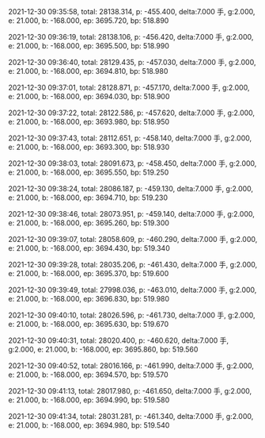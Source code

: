 2021-12-30 09:35:58, total: 28138.314, p: -455.400, delta:7.000 手, g:2.000, e: 21.000, b: -168.000, ep: 3695.720, bp: 518.890

2021-12-30 09:36:19, total: 28138.106, p: -456.420, delta:7.000 手, g:2.000, e: 21.000, b: -168.000, ep: 3695.500, bp: 518.990

2021-12-30 09:36:40, total: 28129.435, p: -457.030, delta:7.000 手, g:2.000, e: 21.000, b: -168.000, ep: 3694.810, bp: 518.980

2021-12-30 09:37:01, total: 28128.871, p: -457.170, delta:7.000 手, g:2.000, e: 21.000, b: -168.000, ep: 3694.030, bp: 518.900

2021-12-30 09:37:22, total: 28122.586, p: -457.620, delta:7.000 手, g:2.000, e: 21.000, b: -168.000, ep: 3693.980, bp: 518.950

2021-12-30 09:37:43, total: 28112.651, p: -458.140, delta:7.000 手, g:2.000, e: 21.000, b: -168.000, ep: 3693.300, bp: 518.930

2021-12-30 09:38:03, total: 28091.673, p: -458.450, delta:7.000 手, g:2.000, e: 21.000, b: -168.000, ep: 3695.550, bp: 519.250

2021-12-30 09:38:24, total: 28086.187, p: -459.130, delta:7.000 手, g:2.000, e: 21.000, b: -168.000, ep: 3694.710, bp: 519.230

2021-12-30 09:38:46, total: 28073.951, p: -459.140, delta:7.000 手, g:2.000, e: 21.000, b: -168.000, ep: 3695.260, bp: 519.300

2021-12-30 09:39:07, total: 28058.609, p: -460.290, delta:7.000 手, g:2.000, e: 21.000, b: -168.000, ep: 3694.430, bp: 519.340

2021-12-30 09:39:28, total: 28035.206, p: -461.430, delta:7.000 手, g:2.000, e: 21.000, b: -168.000, ep: 3695.370, bp: 519.600

2021-12-30 09:39:49, total: 27998.036, p: -463.010, delta:7.000 手, g:2.000, e: 21.000, b: -168.000, ep: 3696.830, bp: 519.980

2021-12-30 09:40:10, total: 28026.596, p: -461.730, delta:7.000 手, g:2.000, e: 21.000, b: -168.000, ep: 3695.630, bp: 519.670

2021-12-30 09:40:31, total: 28020.400, p: -460.620, delta:7.000 手, g:2.000, e: 21.000, b: -168.000, ep: 3695.860, bp: 519.560

2021-12-30 09:40:52, total: 28016.166, p: -461.990, delta:7.000 手, g:2.000, e: 21.000, b: -168.000, ep: 3694.570, bp: 519.570

2021-12-30 09:41:13, total: 28017.980, p: -461.650, delta:7.000 手, g:2.000, e: 21.000, b: -168.000, ep: 3694.990, bp: 519.580

2021-12-30 09:41:34, total: 28031.281, p: -461.340, delta:7.000 手, g:2.000, e: 21.000, b: -168.000, ep: 3694.980, bp: 519.540